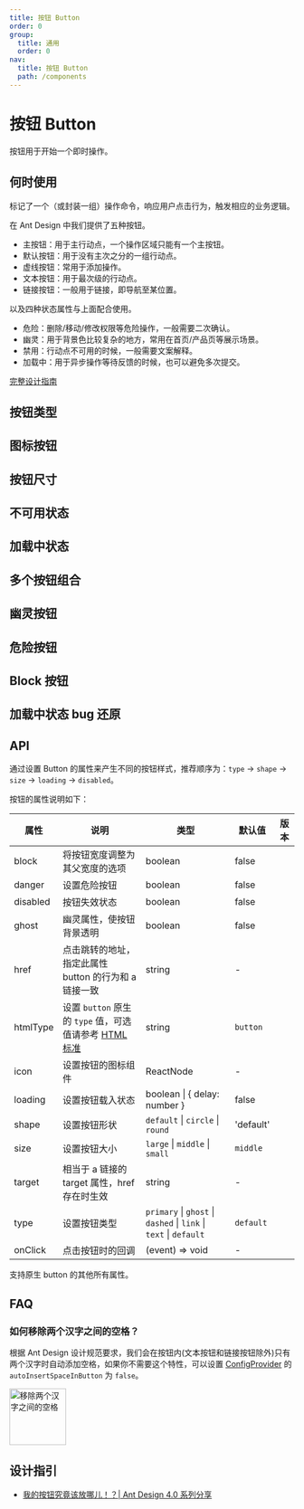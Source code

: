 ```yaml
---
title: 按钮 Button
order: 0
group:
  title: 通用
  order: 0
nav:
  title: 按钮 Button
  path: /components
---
```


# 按钮 Button

按钮用于开始一个即时操作。

## 何时使用

标记了一个（或封装一组）操作命令，响应用户点击行为，触发相应的业务逻辑。

在 Ant Design 中我们提供了五种按钮。

- 主按钮：用于主行动点，一个操作区域只能有一个主按钮。
- 默认按钮：用于没有主次之分的一组行动点。
- 虚线按钮：常用于添加操作。
- 文本按钮：用于最次级的行动点。
- 链接按钮：一般用于链接，即导航至某位置。

以及四种状态属性与上面配合使用。

- 危险：删除/移动/修改权限等危险操作，一般需要二次确认。
- 幽灵：用于背景色比较复杂的地方，常用在首页/产品页等展示场景。
- 禁用：行动点不可用的时候，一般需要文案解释。
- 加载中：用于异步操作等待反馈的时候，也可以避免多次提交。

[完整设计指南](https://ant.design/docs/spec/buttons-cn)

## 按钮类型

<code src="./demos/basic.tsx"></code>

## 图标按钮

<code src="./demos/icon.tsx"></code>

## 按钮尺寸

<code src="./demos/size.tsx"></code>

## 不可用状态

<code src="./demos/disabled.tsx"></code>

## 加载中状态

<code src="./demos/loading.tsx"></code>

## 多个按钮组合

<code src="./demos/multiple.tsx"></code>

## 幽灵按钮

<code src="./demos/ghost.tsx"></code>

## 危险按钮

<code src="./demos/danger.tsx"></code>

## Block 按钮

<code src="./demos/block.tsx"></code>

## 加载中状态 bug 还原

<code src="./demos/chinese-chars-loading.tsx"></code>

## API

通过设置 Button 的属性来产生不同的按钮样式，推荐顺序为：`type` -> `shape` -> `size` -> `loading` -> `disabled`。

按钮的属性说明如下：

| 属性     | 说明                                                                                                                                 | 类型                                                              | 默认值    | 版本 |
| -------- | ------------------------------------------------------------------------------------------------------------------------------------ | ----------------------------------------------------------------- | --------- | ---- |
| block    | 将按钮宽度调整为其父宽度的选项                                                                                                       | boolean                                                           | false     |      |
| danger   | 设置危险按钮                                                                                                                         | boolean                                                           | false     |      |
| disabled | 按钮失效状态                                                                                                                         | boolean                                                           | false     |      |
| ghost    | 幽灵属性，使按钮背景透明                                                                                                             | boolean                                                           | false     |      |
| href     | 点击跳转的地址，指定此属性 button 的行为和 a 链接一致                                                                                | string                                                            | -         |      |
| htmlType | 设置 `button` 原生的 `type` 值，可选值请参考 [HTML 标准](https://developer.mozilla.org/en-US/docs/Web/HTML/Element/button#attr-type) | string                                                            | `button`  |      |
| icon     | 设置按钮的图标组件                                                                                                                   | ReactNode                                                         | -         |      |
| loading  | 设置按钮载入状态                                                                                                                     | boolean \| { delay: number }                                      | false     |      |
| shape    | 设置按钮形状                                                                                                                         | `default` \| `circle` \| `round`                                  | 'default' |      |
| size     | 设置按钮大小                                                                                                                         | `large` \| `middle` \| `small`                                    | `middle`  |      |
| target   | 相当于 a 链接的 target 属性，href 存在时生效                                                                                         | string                                                            | -         |      |
| type     | 设置按钮类型                                                                                                                         | `primary` \| `ghost` \| `dashed` \| `link` \| `text` \| `default` | `default` |      |
| onClick  | 点击按钮时的回调                                                                                                                     | (event) => void                                                   | -         |      |

支持原生 button 的其他所有属性。

## FAQ

### 如何移除两个汉字之间的空格？

根据 Ant Design 设计规范要求，我们会在按钮内(文本按钮和链接按钮除外)只有两个汉字时自动添加空格，如果你不需要这个特性，可以设置 [ConfigProvider](/components/config-provider/#API) 的 `autoInsertSpaceInButton` 为 `false`。

<img src="https://gw.alipayobjects.com/zos/antfincdn/MY%26THAPZrW/38f06cb9-293a-4b42-b183-9f443e79ffea.png" style="box-shadow: none; margin: 0; width: 100px" alt="移除两个汉字之间的空格"  />

## 设计指引

- [我的按钮究竟该放哪儿！？| Ant Design 4.0 系列分享](https://zhuanlan.zhihu.com/p/109644406)
